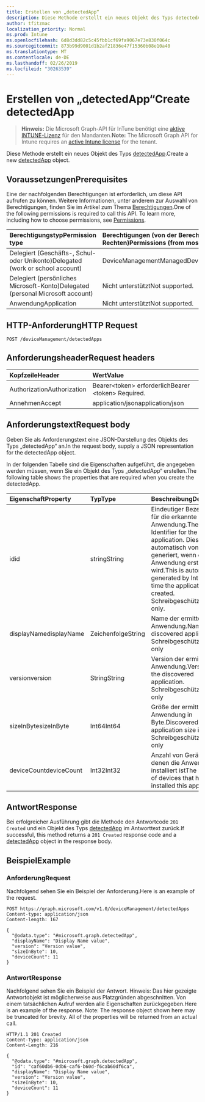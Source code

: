 ```yaml
---
title: Erstellen von „detectedApp“
description: Diese Methode erstellt ein neues Objekt des Typs detectedApp.
author: tfitzmac
localization_priority: Normal
ms.prod: Intune
ms.openlocfilehash: 6d8d3dd82c5c45fbb1cf69fa9067e73e830f064c
ms.sourcegitcommit: 873b99d9001d1b2af21836e47f15360b08e10a40
ms.translationtype: MT
ms.contentlocale: de-DE
ms.lasthandoff: 02/26/2019
ms.locfileid: "30263539"
---
```

# <a name="create-detectedapp"></a><span data-ttu-id="39b86-103">Erstellen von „detectedApp“</span><span class="sxs-lookup"><span data-stu-id="39b86-103">Create detectedApp</span></span>

> <span data-ttu-id="39b86-104">**Hinweis:** Die Microsoft Graph-API für InTune benötigt eine [aktive INTUNE-Lizenz](https://go.microsoft.com/fwlink/?linkid=839381) für den Mandanten.</span><span class="sxs-lookup"><span data-stu-id="39b86-104">**Note:** The Microsoft Graph API for Intune requires an [active Intune license](https://go.microsoft.com/fwlink/?linkid=839381) for the tenant.</span></span>

<span data-ttu-id="39b86-105">Diese Methode erstellt ein neues Objekt des Typs [detectedApp](../resources/intune-devices-detectedapp.md).</span><span class="sxs-lookup"><span data-stu-id="39b86-105">Create a new [detectedApp](../resources/intune-devices-detectedapp.md) object.</span></span>

## <a name="prerequisites"></a><span data-ttu-id="39b86-106">Voraussetzungen</span><span class="sxs-lookup"><span data-stu-id="39b86-106">Prerequisites</span></span>
<span data-ttu-id="39b86-p101">Eine der nachfolgenden Berechtigungen ist erforderlich, um diese API aufrufen zu können. Weitere Informationen, unter anderem zur Auswahl von Berechtigungen, finden Sie im Artikel zum Thema [Berechtigungen](/concepts/permissions-reference.md).</span><span class="sxs-lookup"><span data-stu-id="39b86-p101">One of the following permissions is required to call this API. To learn more, including how to choose permissions, see [Permissions](/concepts/permissions-reference.md).</span></span>

|<span data-ttu-id="39b86-109">Berechtigungstyp</span><span class="sxs-lookup"><span data-stu-id="39b86-109">Permission type</span></span>|<span data-ttu-id="39b86-110">Berechtigungen (von der Berechtigung mit den meisten Rechten zu der mit den wenigsten Rechten)</span><span class="sxs-lookup"><span data-stu-id="39b86-110">Permissions (from most to least privileged)</span></span>|
|:---|:---|
|<span data-ttu-id="39b86-111">Delegiert (Geschäfts-, Schul- oder Unikonto)</span><span class="sxs-lookup"><span data-stu-id="39b86-111">Delegated (work or school account)</span></span>|<span data-ttu-id="39b86-112">DeviceManagementManagedDevices.ReadWrite.All</span><span class="sxs-lookup"><span data-stu-id="39b86-112">DeviceManagementManagedDevices.ReadWrite.All</span></span>|
|<span data-ttu-id="39b86-113">Delegiert (persönliches Microsoft-Konto)</span><span class="sxs-lookup"><span data-stu-id="39b86-113">Delegated (personal Microsoft account)</span></span>|<span data-ttu-id="39b86-114">Nicht unterstützt</span><span class="sxs-lookup"><span data-stu-id="39b86-114">Not supported.</span></span>|
|<span data-ttu-id="39b86-115">Anwendung</span><span class="sxs-lookup"><span data-stu-id="39b86-115">Application</span></span>|<span data-ttu-id="39b86-116">Nicht unterstützt</span><span class="sxs-lookup"><span data-stu-id="39b86-116">Not supported.</span></span>|

## <a name="http-request"></a><span data-ttu-id="39b86-117">HTTP-Anforderung</span><span class="sxs-lookup"><span data-stu-id="39b86-117">HTTP Request</span></span>
<!-- {
  "blockType": "ignored"
}
-->
``` http
POST /deviceManagement/detectedApps
```

## <a name="request-headers"></a><span data-ttu-id="39b86-118">Anforderungsheader</span><span class="sxs-lookup"><span data-stu-id="39b86-118">Request headers</span></span>
|<span data-ttu-id="39b86-119">Kopfzeile</span><span class="sxs-lookup"><span data-stu-id="39b86-119">Header</span></span>|<span data-ttu-id="39b86-120">Wert</span><span class="sxs-lookup"><span data-stu-id="39b86-120">Value</span></span>|
|:---|:---|
|<span data-ttu-id="39b86-121">Authorization</span><span class="sxs-lookup"><span data-stu-id="39b86-121">Authorization</span></span>|<span data-ttu-id="39b86-122">Bearer&lt;token&gt; erforderlich</span><span class="sxs-lookup"><span data-stu-id="39b86-122">Bearer &lt;token&gt; Required.</span></span>|
|<span data-ttu-id="39b86-123">Annehmen</span><span class="sxs-lookup"><span data-stu-id="39b86-123">Accept</span></span>|<span data-ttu-id="39b86-124">application/json</span><span class="sxs-lookup"><span data-stu-id="39b86-124">application/json</span></span>|

## <a name="request-body"></a><span data-ttu-id="39b86-125">Anforderungstext</span><span class="sxs-lookup"><span data-stu-id="39b86-125">Request body</span></span>
<span data-ttu-id="39b86-126">Geben Sie als Anforderungstext eine JSON-Darstellung des Objekts des Typs „detectedApp“ an.</span><span class="sxs-lookup"><span data-stu-id="39b86-126">In the request body, supply a JSON representation for the detectedApp object.</span></span>

<span data-ttu-id="39b86-127">In der folgenden Tabelle sind die Eigenschaften aufgeführt, die angegeben werden müssen, wenn Sie ein Objekt des Typs „detectedApp“ erstellen.</span><span class="sxs-lookup"><span data-stu-id="39b86-127">The following table shows the properties that are required when you create the detectedApp.</span></span>

|<span data-ttu-id="39b86-128">Eigenschaft</span><span class="sxs-lookup"><span data-stu-id="39b86-128">Property</span></span>|<span data-ttu-id="39b86-129">Typ</span><span class="sxs-lookup"><span data-stu-id="39b86-129">Type</span></span>|<span data-ttu-id="39b86-130">Beschreibung</span><span class="sxs-lookup"><span data-stu-id="39b86-130">Description</span></span>|
|:---|:---|:---|
|<span data-ttu-id="39b86-131">id</span><span class="sxs-lookup"><span data-stu-id="39b86-131">id</span></span>|<span data-ttu-id="39b86-132">string</span><span class="sxs-lookup"><span data-stu-id="39b86-132">String</span></span>|<span data-ttu-id="39b86-133">Eindeutiger Bezeichner für die erkannte Anwendung.</span><span class="sxs-lookup"><span data-stu-id="39b86-133">The unique Identifier for the detected application.</span></span> <span data-ttu-id="39b86-134">Dieser wird automatisch von Intune generiert, wenn die Anwendung erstellt wird.</span><span class="sxs-lookup"><span data-stu-id="39b86-134">This is automatically generated by Intune at the time the application is created.</span></span> <span data-ttu-id="39b86-135">Schreibgeschützt.</span><span class="sxs-lookup"><span data-stu-id="39b86-135">Read-only.</span></span>|
|<span data-ttu-id="39b86-136">displayName</span><span class="sxs-lookup"><span data-stu-id="39b86-136">displayName</span></span>|<span data-ttu-id="39b86-137">Zeichenfolge</span><span class="sxs-lookup"><span data-stu-id="39b86-137">String</span></span>|<span data-ttu-id="39b86-138">Name der ermittelten Anwendung.</span><span class="sxs-lookup"><span data-stu-id="39b86-138">Name of the discovered application.</span></span> <span data-ttu-id="39b86-139">Schreibgeschützt</span><span class="sxs-lookup"><span data-stu-id="39b86-139">Read-only</span></span>|
|<span data-ttu-id="39b86-140">version</span><span class="sxs-lookup"><span data-stu-id="39b86-140">version</span></span>|<span data-ttu-id="39b86-141">String</span><span class="sxs-lookup"><span data-stu-id="39b86-141">String</span></span>|<span data-ttu-id="39b86-142">Version der ermittelten Anwendung.</span><span class="sxs-lookup"><span data-stu-id="39b86-142">Version of the discovered application.</span></span> <span data-ttu-id="39b86-143">Schreibgeschützt</span><span class="sxs-lookup"><span data-stu-id="39b86-143">Read-only</span></span>|
|<span data-ttu-id="39b86-144">sizeInByte</span><span class="sxs-lookup"><span data-stu-id="39b86-144">sizeInByte</span></span>|<span data-ttu-id="39b86-145">Int64</span><span class="sxs-lookup"><span data-stu-id="39b86-145">Int64</span></span>|<span data-ttu-id="39b86-146">Größe der ermittelten Anwendung in Byte.</span><span class="sxs-lookup"><span data-stu-id="39b86-146">Discovered application size in bytes.</span></span> <span data-ttu-id="39b86-147">Schreibgeschützt</span><span class="sxs-lookup"><span data-stu-id="39b86-147">Read-only</span></span>|
|<span data-ttu-id="39b86-148">deviceCount</span><span class="sxs-lookup"><span data-stu-id="39b86-148">deviceCount</span></span>|<span data-ttu-id="39b86-149">Int32</span><span class="sxs-lookup"><span data-stu-id="39b86-149">Int32</span></span>|<span data-ttu-id="39b86-150">Anzahl von Geräten, auf denen die Anwendung installiert ist</span><span class="sxs-lookup"><span data-stu-id="39b86-150">The number of devices that have installed this application</span></span>|



## <a name="response"></a><span data-ttu-id="39b86-151">Antwort</span><span class="sxs-lookup"><span data-stu-id="39b86-151">Response</span></span>
<span data-ttu-id="39b86-152">Bei erfolgreicher Ausführung gibt die Methode den Antwortcode `201 Created` und ein Objekt des Typs [detectedApp](../resources/intune-devices-detectedapp.md) im Antworttext zurück.</span><span class="sxs-lookup"><span data-stu-id="39b86-152">If successful, this method returns a `201 Created` response code and a [detectedApp](../resources/intune-devices-detectedapp.md) object in the response body.</span></span>

## <a name="example"></a><span data-ttu-id="39b86-153">Beispiel</span><span class="sxs-lookup"><span data-stu-id="39b86-153">Example</span></span>

### <a name="request"></a><span data-ttu-id="39b86-154">Anforderung</span><span class="sxs-lookup"><span data-stu-id="39b86-154">Request</span></span>
<span data-ttu-id="39b86-155">Nachfolgend sehen Sie ein Beispiel der Anforderung.</span><span class="sxs-lookup"><span data-stu-id="39b86-155">Here is an example of the request.</span></span>
``` http
POST https://graph.microsoft.com/v1.0/deviceManagement/detectedApps
Content-type: application/json
Content-length: 167

{
  "@odata.type": "#microsoft.graph.detectedApp",
  "displayName": "Display Name value",
  "version": "Version value",
  "sizeInByte": 10,
  "deviceCount": 11
}
```

### <a name="response"></a><span data-ttu-id="39b86-156">Antwort</span><span class="sxs-lookup"><span data-stu-id="39b86-156">Response</span></span>
<span data-ttu-id="39b86-p106">Nachfolgend sehen Sie ein Beispiel der Antwort. Hinweis: Das hier gezeigte Antwortobjekt ist möglicherweise aus Platzgründen abgeschnitten. Von einem tatsächlichen Aufruf werden alle Eigenschaften zurückgegeben.</span><span class="sxs-lookup"><span data-stu-id="39b86-p106">Here is an example of the response. Note: The response object shown here may be truncated for brevity. All of the properties will be returned from an actual call.</span></span>
``` http
HTTP/1.1 201 Created
Content-Type: application/json
Content-Length: 216

{
  "@odata.type": "#microsoft.graph.detectedApp",
  "id": "caf60db6-0db6-caf6-b60d-f6cab60df6ca",
  "displayName": "Display Name value",
  "version": "Version value",
  "sizeInByte": 10,
  "deviceCount": 11
}
```



